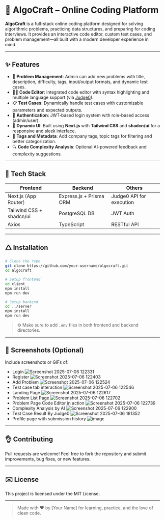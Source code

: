 # 🧠 AlgoCraft – Online Coding Platform

**AlgoCraft** is a full-stack online coding platform designed for solving algorithmic problems, practicing data structures, and preparing for coding interviews. It provides an interactive code editor, custom test cases, and problem management—all built with a modern developer experience in mind.

---

## ✨ Features

* 📝 **Problem Management**: Admin can add new problems with title, description, difficulty, tags, input/output formats, and dynamic test cases.
* 👨‍💼 **Code Editor**: Integrated code editor with syntax highlighting and multiple language support (via [Judge0](https://judge0.com/)).
* 📋 **Test Cases**: Dynamically handle test cases with customizable parameters and expected outputs.
* 🔐 **Authentication**: JWT-based login system with role-based access (admin/user).
* 🚀 **Dynamic UI**: Built using **Next.js** with **Tailwind CSS** and **shadcn/ui** for a responsive and sleek interface.
* 🧢 **Tags and Metadata**: Add company tags, topic tags for filtering and better categorization.
* 🔍 **Code Complexity Analysis**: Optional AI-powered feedback and complexity suggestions.

---

## 💠 Tech Stack

| Frontend                 | Backend                 | Others                   |
| ------------------------ | ----------------------- | ------------------------ |
| Next.js (App Router)     | Express.js + Prisma ORM | Judge0 API for execution |
| Tailwind CSS + shadcn/ui | PostgreSQL DB           | JWT Auth                 |
| Axios                    | TypeScript              | RESTful API              |

---

## 🛆 Installation

```bash
# Clone the repo
git clone https://github.com/your-username/algocraft.git
cd algocraft

# Setup frontend
cd client
npm install
npm run dev

# Setup backend
cd ../server
npm install
npm run dev
```

> ⚙️ Make sure to add `.env` files in both frontend and backend directories.

---

## 📸 Screenshots (Optional)

Include screenshots or GIFs of:
* Login
  ![Screenshot 2025-07-06 122331](https://github.com/user-attachments/assets/f949a3a1-a6f1-444b-b75a-3fa805b665d3)
* Register
  ![Screenshot 2025-07-06 122403](https://github.com/user-attachments/assets/1071ff9c-0ecb-4e16-bb7e-b193f00d2c85)
* Add Problem
  ![Screenshot 2025-07-06 122524](https://github.com/user-attachments/assets/2afa4db8-43e5-47bd-8fbf-df21a0e92e92)
* Test case tab interaction
  ![Screenshot 2025-07-06 122546](https://github.com/user-attachments/assets/08772829-cf22-4c0e-8ea4-c6666897d19d)
* Landing Page
  ![Screenshot 2025-07-06 122617](https://github.com/user-attachments/assets/a603a489-76fa-4e41-914d-197be96af5d4)
* Problem List Page
  ![Screenshot 2025-07-06 122702](https://github.com/user-attachments/assets/6bc699d3-d9a2-455e-93ce-18be9fbe518d)
* Problem Page Code Editor in action
  ![Screenshot 2025-07-06 122739](https://github.com/user-attachments/assets/16ac1e02-760c-419c-93df-0fcde948af56)
* Complexity Analysis by AI
  ![Screenshot 2025-07-06 122900](https://github.com/user-attachments/assets/731f43a2-03d7-4e99-b8f2-d102bb330de3)
* Test Case Result By Judge0
  ![Screenshot 2025-07-06 181352](https://github.com/user-attachments/assets/0f13f662-18fb-48c4-96f1-287a6beb9c25)
* Profile page with submission history
  ![image](https://github.com/user-attachments/assets/e42813e6-72a3-4d06-ac9a-c9842ab03a8e)

---

## 👌 Contributing

Pull requests are welcome! Feel free to fork the repository and submit improvements, bug fixes, or new features.

---

## ✉️ License

This project is licensed under the MIT License.

---

> Made with ❤️ by \[Your Name] for learning, practice, and the love of clean code.
